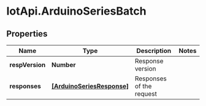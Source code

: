 # IotApi.ArduinoSeriesBatch

## Properties

Name | Type | Description | Notes
------------ | ------------- | ------------- | -------------
**respVersion** | **Number** | Response version | 
**responses** | [**[ArduinoSeriesResponse]**](ArduinoSeriesResponse.md) | Responses of the request | 



